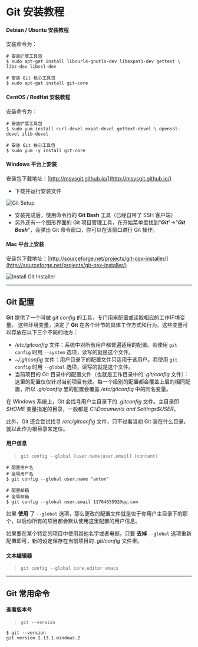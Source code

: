 # Git 安装教程

#### Debian / Ubuntu 安装教程
安装命令为：
``` shell
# 安装扩展工具包
$ sudo apt-get install libcurl4-gnutls-dev libexpat1-dev gettext \ libz-dev libssl-dev

# 安装 Git 核心工具包
$ sudo apt-get install git-core
```

#### CentOS / RedHat 安装教程
安装命令为：
``` shell
# 安装扩展工具包
$ sudo yum install curl-devel expat-devel gettext-devel \ openssl-devel zlib-devel

# 安装 Git 核心工具包
$ sudo yum -y install git-core
```

#### Windows 平台上安装

安装包下载地址：[http://msysgit.github.io/](http://msysgit.github.io/)
* 下载并运行安装文件

![Git Setup](http://www.runoob.com/wp-content/uploads/2015/02/20140127131250906)
* 安装完成后，使用命令行的 **Git Bash** 工具（已经自带了 SSH 客户端）
* 另外还有一个图形界面的 Git 项目管理工具，在开始菜单里找到"**_Git_**"->"**_Git Bash_**"，会弹出 Git 命令窗口，你可以在该窗口进行 Git 操作。

#### Mac 平台上安装
安装包下载地址：[http://sourceforge.net/projects/git-osx-installer/](http://sourceforge.net/projects/git-osx-installer/)

![Install Git Installer](http://www.runoob.com/wp-content/uploads/2015/02/18333fig0107-tn.png)

---

## Git 配置

**Git** 提供了一个叫做 _git config_ 的工具，专门用来配置或读取相应的工作环境变量。
这些环境变量，决定了 **Git** 在各个环节的具体工作方式和行为。这些变量可以存放在以下三个不同的地方：
* _/etc/gitconfig_ 文件：系统中对所有用户都普遍适用的配置。若使用 `git config` 时用 `--system` 选项，读写的就是这个文件。
* _~/.gitconfig_ 文件：用户目录下的配置文件只适用于该用户。若使用 `git config` 时用 `--global` 选项，读写的就是这个文件。
* 当前项目的 Git 目录中的配置文件（也就是工作目录中的 _.git/config_ 文件）：这里的配置仅仅针对当前项目有效。每一个级别的配置都会覆盖上层的相同配置，所以 _.git/config_ 里的配置会覆盖 _/etc/gitconfig_ 中的同名变量。

在 Windows 系统上，Git 会找寻用户主目录下的 _.gitconfig_ 文件。主目录即 _$HOME_ 变量指定的目录，一般都是 _C:\Documents and Settings\$USER_。

此外，Git 还会尝试找寻 _/etc/gitconfig_ 文件，只不过看当初 Git 装在什么目录，就以此作为根目录来定位。

#### 用户信息

> `git config --global [user.name|user.email] (content)`

``` shell
# 配置用户名
# 全局用户名
$ git config --global user.name "anton"

# 配置邮箱
# 全局邮箱
$ git config --global user.email 1176465592@qq.com
```

如果 **使用** 了 `--global` 选项，那么更改的配置文件就是位于你用户主目录下的那个，以后你所有的项目都会默认使用这里配置的用户信息。

如果要在某个特定的项目中使用其他名字或者电邮，只要 **去掉** `--global` 选项重新配置即可，新的设定保存在当前项目的 _.git/config_ 文件里。

#### 文本编辑器
> `git config --global core.editor emacs`

---

## Git 常用命令

#### 查看版本号
> `git --version`

``` shell
$ git --version
git version 2.13.1.windows.2
```
